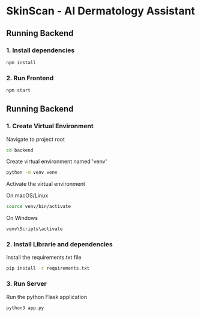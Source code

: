 # SkinScan - AI Dermatology Assistant

## Running Backend
### 1. Install dependencies
```bash
npm install
```

### 2. Run Frontend 
```bash 
npm start
```


## Running Backend

### 1. Create Virtual Environment

Navigate to project root
```bash
cd backend
```

Create virtual environment named 'venv'
```bash
python -m venv venv
```

Activate the virtual environment

On macOS/Linux
```bash
source venv/bin/activate
```

On Windows
```bash
venv\Scripts\activate
```

### 2. Install Librarie and dependencies

Install the requirements.txt file
```bash
pip install -r requirements.txt
```

### 3. Run Server

Run the python Flask application
```bash 
python3 app.py
```

